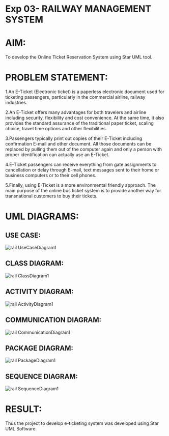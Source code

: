 # Exp 03- RAILWAY MANAGEMENT SYSTEM

# AIM:

To develop the Online Ticket Reservation System using Star UML tool.

# PROBLEM STATEMENT:

1.An E-Ticket (Electronic ticket) is a paperless electronic document used for ticketing passengers, particularly in the commercial airline, railway industries.

2.An E-Ticket offers many advantages for both travelers and airline including security, flexibility and cost convenience. At the same time, it also provides the standard assurance of the traditional paper ticket, scaling choice, travel time options and other flexibilities.

3.Passengers typically print out copies of their E-Ticket including confirmation E-mail and other document. All those documents can be replaced by pulling them out of the computer again and only a person with proper identification can actually use an E-Ticket.

4.E-Ticket passengers can receive everything from gate assignments to cancellation or delay through E-mail, text messages sent to their home or business computers or to their cell phones.

5.Finally, using E-Ticket is a more environmental friendly approach. The main purpose of the online bus ticket system is to provide another way for transnational customers to buy their tickets.

# UML DIAGRAMS:


## USE CASE:

![rail UseCaseDiagram1](https://github.com/user-attachments/assets/256d0456-8a76-4f56-b2cf-09b9d2048766)

## CLASS DIAGRAM:

![rail ClassDiagram1](https://github.com/user-attachments/assets/7984074d-94ec-4bce-adc7-0d0f92624f27)

## ACTIVITY DIAGRAM:

![rail ActivityDiagram1](https://github.com/user-attachments/assets/58b25c90-abcb-4c53-b76e-e4c981b91ec3)

## COMMUNICATION DIAGRAM:


![rail CommunicationDiagram1](https://github.com/user-attachments/assets/5943d050-ee1a-41c7-918b-5393510bca7a)


## PACKAGE DIAGRAM:


![rail PackageDiagram1](https://github.com/user-attachments/assets/8e4f8b07-595d-463b-a0cd-aa5f61d0481b)

## SEQUENCE DIAGRAM:


![rail SequenceDiagram1](https://github.com/user-attachments/assets/308f92d0-0bee-47cb-80b4-ac395c2cc7ab)

# RESULT:

Thus the project to develop e-ticketing system was developed using Star UML Software.
